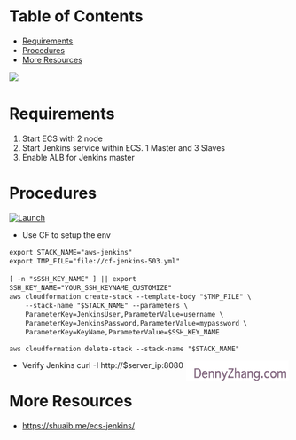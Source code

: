 Table of Contents
=================

   * [Requirements](#requirements)
   * [Procedures](#procedures)
   * [More Resources](#more-resources)

<a href="https://www.dennyzhang.com"><img src="https://raw.githubusercontent.com/DennyZhang/aws-jenkins-study/master/images/jenkins_ecs_2nodes.png"/> </a>

# Requirements
1. Start ECS with 2 node
2. Start Jenkins service within ECS. 1 Master and 3 Slaves
3. Enable ALB for Jenkins master

# Procedures
[![Launch](https://s3.amazonaws.com/cloudformation-examples/cloudformation-launch-stack.png)](https://console.aws.amazon.com/cloudformation/home?region=us-east-1#/stacks/new?stackName=aws-jenkins&templateURL=https://s3.amazonaws.com/aws.dennyzhang.com/cf-jenkins-503.yml)

- Use CF to setup the env
```
export STACK_NAME="aws-jenkins"
export TMP_FILE="file://cf-jenkins-503.yml"

[ -n "$SSH_KEY_NAME" ] || export SSH_KEY_NAME="YOUR_SSH_KEYNAME_CUSTOMIZE"
aws cloudformation create-stack --template-body "$TMP_FILE" \
    --stack-name "$STACK_NAME" --parameters \
    ParameterKey=JenkinsUser,ParameterValue=username \
    ParameterKey=JenkinsPassword,ParameterValue=mypassword \
    ParameterKey=KeyName,ParameterValue=$SSH_KEY_NAME
```

```
aws cloudformation delete-stack --stack-name "$STACK_NAME"
```
<a href="https://www.dennyzhang.com"><img align="right" width="185" height="37" src="https://raw.githubusercontent.com/USDevOps/mywechat-slack-group/master/images/dns_small.png"></a>

- Verify Jenkins
curl -I http://$server_ip:8080

# More Resources
- https://shuaib.me/ecs-jenkins/
